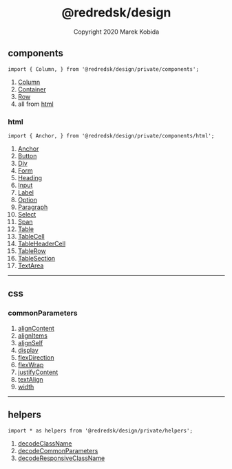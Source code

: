 <h1 align="center">@redredsk/design</h1>
<p align="center">Copyright 2020 Marek Kobida</p>

## components

`import { Column, } from '@redredsk/design/private/components';`

1. [Column](private/components/Column.tsx)
1. [Container](private/components/Container.tsx)
1. [Row](private/components/Row.tsx)
1. all from [html](#html)

### html

`import { Anchor, } from '@redredsk/design/private/components/html';`

1. [Anchor](private/components/html/Anchor.tsx)
1. [Button](private/components/html/Button.tsx)
1. [Div](private/components/html/Div.tsx)
1. [Form](private/components/html/Form.tsx)
1. [Heading](private/components/html/Heading.tsx)
1. [Input](private/components/html/Input.tsx)
1. [Label](private/components/html/Label.tsx)
1. [Option](private/components/html/Option.tsx)
1. [Paragraph](private/components/html/Paragraph.tsx)
1. [Select](private/components/html/Select.tsx)
1. [Span](private/components/html/Span.tsx)
1. [Table](private/components/html/Table.tsx)
1. [TableCell](private/components/html/TableCell.tsx)
1. [TableHeaderCell](private/components/html/TableHeaderCell.tsx)
1. [TableRow](private/components/html/TableRow.tsx)
1. [TableSection](private/components/html/TableSection.tsx)
1. [TextArea](private/components/html/TextArea.tsx)

---

## css

### commonParameters

1. [alignContent](private/css/commonParameters/alignContent.ts)
1. [alignItems](private/css/commonParameters/alignItems.ts)
1. [alignSelf](private/css/commonParameters/alignSelf.ts)
1. [display](private/css/commonParameters/display.ts)
1. [flexDirection](private/css/commonParameters/flexDirection.ts)
1. [flexWrap](private/css/commonParameters/flexWrap.ts)
1. [justifyContent](private/css/commonParameters/justifyContent.ts)
1. [textAlign](private/css/commonParameters/textAlign.ts)
1. [width](private/css/commonParameters/width.ts)

---

## helpers

`import * as helpers from '@redredsk/design/private/helpers';`

1. [decodeClassName](private/helpers/decodeClassName.ts)
1. [decodeCommonParameters](private/helpers/decodeCommonParameters.ts)
1. [decodeResponsiveClassName](private/helpers/decodeResponsiveClassName.ts)

